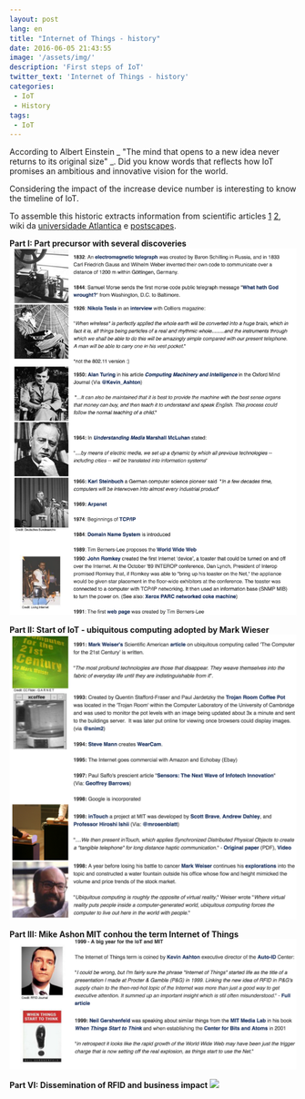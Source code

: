 ```yaml
---
layout: post
lang: en
title: "Internet of Things - history"
date: 2016-06-05 21:43:55
image: '/assets/img/'
description: 'First steps of IoT'
twitter_text: 'Internet of Things - history'
categories:
 - IoT
 - History
tags:
 - IoT
---
```

According to Albert Einstein _ "The mind that opens to a new idea never returns to its original size" _. Did you know words that reflects how IoT promises an ambitious and innovative vision for the world.

Considering the impact of the increase device number is interesting to know the timeline of IoT.

To assemble this historic extracts information from scientific articles [1](http://ieeexplore.ieee.org/xpl/login.jsp?tp=&arnumber=7043637&url=http%3A%2F%2Fieeexplore.ieee.org%2Fxpls%2Fabs_all.jsp%3Farnumber%3D7043637)  [2](http://iot.ieee.org/images/files/pdf/IEEE_IoT_Towards_Definition_Internet_of_Things_Revision1_27MAY15.pdf), wiki da [universidade Atlantica](http://ssti1-1112.wikidot.com/a-internet-das-coisas) e [postscapes](http://postscapes.com/internet-of-things-history).



**Part I: Part precursor with several discoveries**
![](/Assets/img/part1.png)

**Part II: Start of IoT - ubiquitous computing adopted by Mark Wieser**
![](/Assets/img/part2.png)

**Part III: Mike Ashon MIT conhou the term Internet of Things**
![](/Assets/img/part3.png)

**Part VI: Dissemination of RFID and business impact**
![](/Assets/img/part4.png)
 